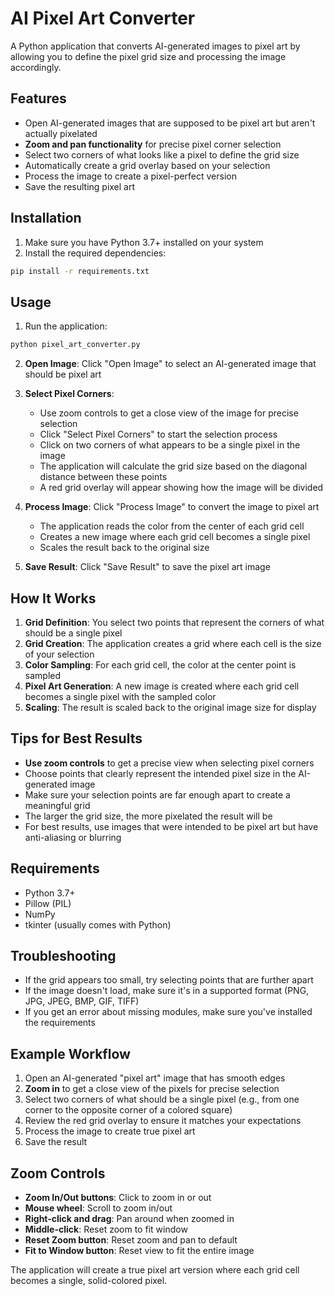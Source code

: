 # AI Pixel Art Converter

A Python application that converts AI-generated images to pixel art by allowing you to define the pixel grid size and processing the image accordingly.

## Features

- Open AI-generated images that are supposed to be pixel art but aren't actually pixelated
- **Zoom and pan functionality** for precise pixel corner selection
- Select two corners of what looks like a pixel to define the grid size
- Automatically create a grid overlay based on your selection
- Process the image to create a pixel-perfect version
- Save the resulting pixel art

## Installation

1. Make sure you have Python 3.7+ installed on your system
2. Install the required dependencies:

```bash
pip install -r requirements.txt
```

## Usage

1. Run the application:
```bash
python pixel_art_converter.py
```

2. **Open Image**: Click "Open Image" to select an AI-generated image that should be pixel art

3. **Select Pixel Corners**: 
   - Use zoom controls to get a close view of the image for precise selection
   - Click "Select Pixel Corners" to start the selection process
   - Click on two corners of what appears to be a single pixel in the image
   - The application will calculate the grid size based on the diagonal distance between these points
   - A red grid overlay will appear showing how the image will be divided

4. **Process Image**: Click "Process Image" to convert the image to pixel art
   - The application reads the color from the center of each grid cell
   - Creates a new image where each grid cell becomes a single pixel
   - Scales the result back to the original size

5. **Save Result**: Click "Save Result" to save the pixel art image

## How It Works

1. **Grid Definition**: You select two points that represent the corners of what should be a single pixel
2. **Grid Creation**: The application creates a grid where each cell is the size of your selection
3. **Color Sampling**: For each grid cell, the color at the center point is sampled
4. **Pixel Art Generation**: A new image is created where each grid cell becomes a single pixel with the sampled color
5. **Scaling**: The result is scaled back to the original image size for display

## Tips for Best Results

- **Use zoom controls** to get a precise view when selecting pixel corners
- Choose points that clearly represent the intended pixel size in the AI-generated image
- Make sure your selection points are far enough apart to create a meaningful grid
- The larger the grid size, the more pixelated the result will be
- For best results, use images that were intended to be pixel art but have anti-aliasing or blurring

## Requirements

- Python 3.7+
- Pillow (PIL)
- NumPy
- tkinter (usually comes with Python)

## Troubleshooting

- If the grid appears too small, try selecting points that are further apart
- If the image doesn't load, make sure it's in a supported format (PNG, JPG, JPEG, BMP, GIF, TIFF)
- If you get an error about missing modules, make sure you've installed the requirements

## Example Workflow

1. Open an AI-generated "pixel art" image that has smooth edges
2. **Zoom in** to get a close view of the pixels for precise selection
3. Select two corners of what should be a single pixel (e.g., from one corner to the opposite corner of a colored square)
4. Review the red grid overlay to ensure it matches your expectations
5. Process the image to create true pixel art
6. Save the result

## Zoom Controls

- **Zoom In/Out buttons**: Click to zoom in or out
- **Mouse wheel**: Scroll to zoom in/out
- **Right-click and drag**: Pan around when zoomed in
- **Middle-click**: Reset zoom to fit window
- **Reset Zoom button**: Reset zoom and pan to default
- **Fit to Window button**: Reset view to fit the entire image

The application will create a true pixel art version where each grid cell becomes a single, solid-colored pixel.
